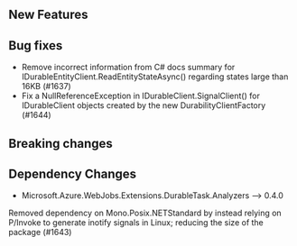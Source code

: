 <!-- Please put your changes into the appropriate category (or categories) below. -->

## New Features

## Bug fixes
- Remove incorrect information from C# docs summary for IDurableEntityClient.ReadEntityStateAsync() regarding states large than 16KB (#1637)
- Fix a NullReferenceException in IDurableClient.SignalClient() for IDurableClient objects created by the new DurabilityClientFactory (#1644)


## Breaking changes


## Dependency Changes 
- Microsoft.Azure.WebJobs.Extensions.DurableTask.Analyzers --> 0.4.0

Removed dependency on Mono.Posix.NETStandard by instead relying on P/Invoke to generate inotify signals in Linux; reducing the size of the package (#1643)
